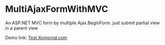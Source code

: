 # MultiAjaxFormWithMVC

An ASP.NET MVC form by multiple Ajax.BeginForm. just submit partial view in a parent view

Demo link: [Test.Xomorod.com](http://test.xomorod.com)